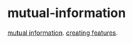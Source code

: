 # mutual-information
[mutual information](https://www.kaggle.com/rudrakumawat22/exercise-mutual-information).
[creating features](https://www.kaggle.com/rudrakumawat22/exercise-creating-features).

